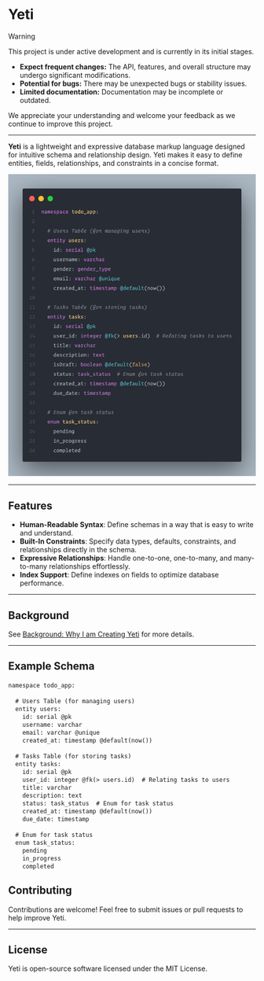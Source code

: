 # Yeti

> [!WARNING]
> This project is under active development and is currently in its initial stages.
>
> - **Expect frequent changes:** The API, features, and overall structure may undergo significant modifications.
> - **Potential for bugs:** There may be unexpected bugs or stability issues.
> - **Limited documentation:** Documentation may be incomplete or outdated.
>
> We appreciate your understanding and welcome your feedback as we continue to improve this project.

---

**Yeti** is a lightweight and expressive database markup language designed for intuitive schema and relationship design. Yeti makes it easy to define entities, fields, relationships, and constraints in a concise format.

![Yeti code](./packages/vscode-plugin/images/yeti-code.png)

---

## Features

- **Human-Readable Syntax**: Define schemas in a way that is easy to write and understand.
- **Built-In Constraints**: Specify data types, defaults, constraints, and relationships directly in the schema.
- **Expressive Relationships**: Handle one-to-one, one-to-many, and many-to-many relationships effortlessly.
- **Index Support**: Define indexes on fields to optimize database performance.

---

## Background

See [Background: Why I am Creating Yeti](docs/why-i-am-creating-yeti.md) for more details.

---

## Example Schema

```yeti
namespace todo_app:

  # Users Table (for managing users)
  entity users:
    id: serial @pk
    username: varchar
    email: varchar @unique
    created_at: timestamp @default(now())

  # Tasks Table (for storing tasks)
  entity tasks:
    id: serial @pk
    user_id: integer @fk(> users.id)  # Relating tasks to users
    title: varchar
    description: text
    status: task_status  # Enum for task status
    created_at: timestamp @default(now())
    due_date: timestamp

  # Enum for task status
  enum task_status:
    pending
    in_progress
    completed
```

## Contributing

Contributions are welcome! Feel free to submit issues or pull requests to help improve Yeti.

---

## License

Yeti is open-source software licensed under the MIT License.
